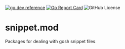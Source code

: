 <!-- Code generated by mkbadge; DO NOT EDIT. START -->
[![go.dev reference](https://img.shields.io/badge/go.dev-reference-green?logo=go)](https://pkg.go.dev/mod/github.com/nickwells/snippet.mod)
[![Go Report Card](https://goreportcard.com/badge/github.com/nickwells/snippet.mod)](https://goreportcard.com/report/github.com/nickwells/snippet.mod)
![GitHub License](https://img.shields.io/github/license/nickwells/snippet.mod)
<!-- Code generated by mkbadge; DO NOT EDIT. END -->

# snippet.mod
Packages for dealing with gosh snippet files
